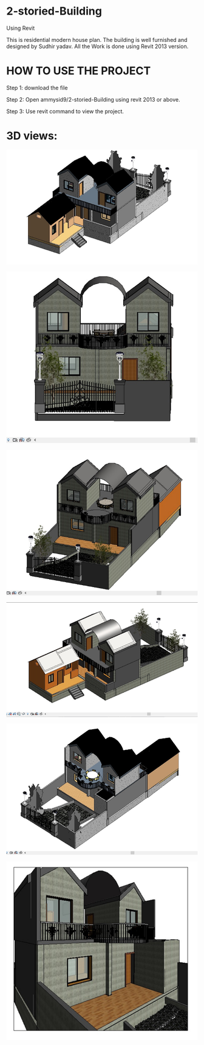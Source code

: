 # 2-storied-Building
Using Revit

This is residential modern house plan. The building is well furnished and designed by Sudhir yadav. All the Work is done using Revit 
2013 version.

# HOW TO USE THE PROJECT
Step 1: download the file

Step 2: Open ammysid9/2-storied-Building using revit 2013 or above.

Step 3: Use revit command to view the project.

# 3D views:

![alt text](https://github.com/ammysid9/2-storied-Building/blob/master/Screenshots/3D%20back%20side.jpg?raw=true)

![alt text](https://github.com/ammysid9/2-storied-Building/blob/master/Screenshots/3D%20front.jpg?raw=true)

![alt text](https://github.com/ammysid9/2-storied-Building/blob/master/Screenshots/3D%20view%20EN.jpg?raw=true)

![alt text](https://github.com/ammysid9/2-storied-Building/blob/master/Screenshots/3D%20view%20WS.jpg?raw=true)

![alt text](https://github.com/ammysid9/2-storied-Building/blob/master/Screenshots/Shaded.jpg?raw=true)

![alt text](https://github.com/ammysid9/2-storied-Building/blob/master/Screenshots/front%20view%203D.jpg?raw=true)

